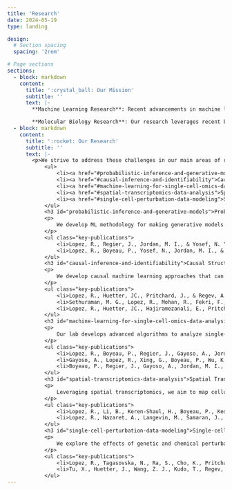 ```yaml
---
title: 'Research'
date: 2024-05-19
type: landing

design:
  # Section spacing
  spacing: '2rem'

# Page sections
sections:
  - block: markdown
    content:
      title: ':crystal_ball: Our Mission'
      subtitle: ''
      text: |-
        **Machine Learning Research**: Recent advancements in machine learning, such as deep generative models, have proven to be powerful tools for learning data distributions and making predictions. However, these methods often fall short in essential aspects needed for scientific discovery, such as causality, interpretability, disentanglement, uncertainty quantification, and decision-making. Our research focuses on enhancing these capabilities to make machine learning methods more robust and effective in driving the discovery process.

        **Molecular Biology Research**: Our research leverages recent breakthroughs in genetic engineering and high-throughput profiling technologies, such as CRISPR and single-cell RNA sequencing, to study complex diseases and improve drug discovery. Our interdisciplinary approach integrates advanced computational methods with experimental biology, particularly focusing on the immune system, to drive impactful scientific discoveries and advancements in understanding cellular processes and disease mechanisms.
  - block: markdown
    content:
      title: ':rocket: Our Research'
      subtitle: ''
      text: |-
        <p>We strive to address these challenges in our main areas of research laid out below.</p>
            <ul>
                <li><a href="#probabilistic-inference-and-generative-models">Probabilistic Inference and Generative Models</a></li>
                <li><a href="#causal-inference-and-identifiability">Causal Structure Learning, Inference and Identifiability Theory</a></li>
                <li><a href="#machine-learning-for-single-cell-omics-data-analysis">Machine Learning for Single-Cell Omics Data Analysis</a></li>
                <li><a href="#spatial-transcriptomics-data-analysis">Spatial Transcriptomics Data Analysis</a></li>
                <li><a href="#single-cell-perturbation-data-modeling">Single-cell Perturbation Data Modeling</a></li>
            </ul>
            <h3 id="probabilistic-inference-and-generative-models">Probabilistic Inference and Generative Models</h3>
            <p>
                We develop ML methodology for making generative models more interpretable and usable for downstream tasks such as decision-making and hypothesis testing. These models are particularly useful in handling high-dimensional, noisy, and incomplete data typical in applied scientific research.
            </p>
            <ul class="key-publications">
                <li>Lopez, R., Regier, J., Jordan, M. I., & Yosef, N. "Information constraints on auto-encoding variational Bayes." <em>Advances in Neural Information Processing Systems</em>, 2018. </li>
                <li>Lopez, R., Boyeau, P., Yosef, N., Jordan, M. I., & Regier, J. "Decision-making with auto-encoding variational Bayes." <em>Advances in Neural Information Processing Systems</em>, 2020. </li>
            </ul>
            <h3 id="causal-inference-and-identifiability">Causal Structure Learning, Inference and Identifiability Theory</h3>
            <p>
                We develop causal machine learning approaches that can leverage high-dimensional data. Towards this goal, we are interested in tractable approaches to causal structure learning that have the potential to scale to tens of thousands of variables. Additionally, we are interested in causal representation learning, where interventions are conducted on latent variables of a deep generative model. 
            </p>
            <ul class="key-publications">
                <li>Lopez, R., Huetter, JC., Pritchard, J., & Regev, A. Large-scale differentiable causal discovery of factor graphs. Advances in Neural Information Processing Systems, 2022.</li>
                <li>Sethuraman, M. G., Lopez, R., Mohan, R., Fekri, F., & Hajiramezanali, E. "NODAGS-Flow: Nonlinear cyclic causal structure learning." <em>International Conference on Artificial Intelligence and Statistics</em>, 2023.</li>
                <li>Lopez, R., Huetter, JC., Hajiramezanali, E., Pritchard, J., & Regev, A. "Towards the Identifiability of Comparative Deep Generative Models." <em>Conference on Causal Learning and Reasoning</em>, 2024.</li>
            </ul>
            <h3 id="machine-learning-for-single-cell-omics-data-analysis">Machine Learning for Single-Cell Omics Data Analysis</h3>
            <p>
                Our lab develops advanced algorithms to analyze single-cell omics data, enhancing our understanding of cellular states and dynamics. We focus on improving methods for differential expression analysis, integration of multi-omics data, and robust modeling of cellular heterogeneity. These innovations are vital for deciphering the complexities of single-cell data and driving biological discoveries.
            </p>
            <ul class="key-publications">
                <li>Lopez, R., Boyeau, P., Regier, J., Gayoso, A., Jordan, M. I., & Yosef, N. "Deep generative modeling for single-cell transcriptomics." <em>Nature Methods</em>, 2018.</li>
                <li>Gayoso, A., Lopez, R., Xing, G., Boyeau, P., Wu, K., Jayasuriya, M., Regier, J., & Yosef, N. (2022). A Python library for probabilistic analysis of single-cell omics data. <em>Nature Biotechnology</em>.</li>
                <li>Boyeau, P., Regier, J., Gayoso, A., Jordan, M. I., Lopez, R.*, & Yosef, N.* (2023). An empirical Bayes method for differential expression analysis of single cells with deep generative models. <em>Proceedings of the National Academy of Sciences</em>.</li>
            </ul>
            <h3 id="spatial-transcriptomics-data-analysis">Spatial Transcriptomics Data Analysis</h3>
            <p>
                Leveraging spatial transcriptomics, we aim to map cellular organization within tissues, combining computational biology techniques with experimental data to uncover spatial patterns and interactions at the molecular level. Our research focuses on developing robust methods for analyzing spatially resolved transcriptomics data, leading to new insights into tissue architecture and cellular function.
            </p>
            <ul class="key-publications">
                <li>Lopez, R., Li, B., Keren-Shaul, H., Boyeau, P., Kedmi, M., Pilzer, D., et al. "DestVI identifies continuums of cell types in spatial transcriptomics data." <em>Nature Biotechnology</em>, 2022.</li>
                <li>Lopez, R., Nazaret, A., Langevin, M., Samaran, J., Regier, J., Jordan, M. I., & Yosef, N. (2019). A joint model of unpaired data from scRNA-seq and spatial transcriptomics for imputing missing gene expression measurements. <em>ICML Workshop in Computational Biology</em>.</li>
            </ul>
            <h3 id="single-cell-perturbation-data-modeling">Single-cell Perturbation Data Modeling</h3>
            <p>
                We explore the effects of genetic and chemical perturbations at the single-cell level, developing models that can predict cellular responses to these perturbations. This research helps in understanding the mechanisms of action for various perturbations, aiding in drug discovery and therapeutic interventions. Our models aim to be robust, interpretable, and applicable across different biological contexts.
            </p>
            <ul class="key-publications">
                <li>Lopez, R., Tagasovska, N., Ra, S., Cho, K., Pritchard, J. K., & Regev, A. "Learning causal representations of single cells via sparse mechanism shift modeling." <em>Conference on Causal Learning and Reasoning</em>, 2023.</li>
                <li>Tu, X., Huetter, J., Wang, Z. J., Kudo, T., Regev, A., & Lopez, R. "A Supervised Contrastive Framework for Learning Disentangled Representations of Cell Perturbation Data." <em>Machine Learning in Computational Biology</em>, 2023.</li>
            </ul>
---
```


